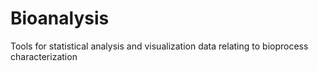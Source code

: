 # Bioanalysis
Tools for statistical analysis and visualization data relating to bioprocess characterization
